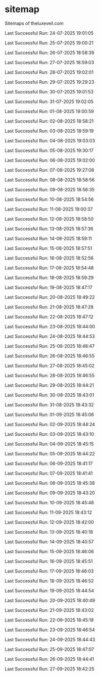 # sitemap
Sitemaps of theluxeveil.com

Last Successful Run: 24-07-2025 19:01:05

Last Successful Run: 25-07-2025 19:00:21

Last Successful Run: 26-07-2025 18:58:39

Last Successful Run: 27-07-2025 18:59:03

Last Successful Run: 28-07-2025 19:02:01

Last Successful Run: 29-07-2025 19:29:23

Last Successful Run: 30-07-2025 19:01:53

Last Successful Run: 31-07-2025 19:02:05

Last Successful Run: 01-08-2025 19:00:59

Last Successful Run: 02-08-2025 18:58:21

Last Successful Run: 03-08-2025 18:59:19

Last Successful Run: 04-08-2025 19:03:03

Last Successful Run: 05-08-2025 19:30:17

Last Successful Run: 06-08-2025 19:02:00

Last Successful Run: 07-08-2025 19:27:08

Last Successful Run: 08-08-2025 18:58:56

Last Successful Run: 09-08-2025 18:56:35

Last Successful Run: 10-08-2025 18:54:56

Last Successful Run: 11-08-2025 19:00:37

Last Successful Run: 12-08-2025 18:58:50

Last Successful Run: 13-08-2025 18:57:36

Last Successful Run: 14-08-2025 18:59:11

Last Successful Run: 15-08-2025 18:57:51

Last Successful Run: 16-08-2025 18:52:56

Last Successful Run: 17-08-2025 18:54:48

Last Successful Run: 18-08-2025 18:59:29

Last Successful Run: 19-08-2025 18:47:17

Last Successful Run: 20-08-2025 18:49:22

Last Successful Run: 21-08-2025 18:47:28

Last Successful Run: 22-08-2025 18:47:12

Last Successful Run: 23-08-2025 18:44:00

Last Successful Run: 24-08-2025 18:44:53

Last Successful Run: 25-08-2025 18:48:47

Last Successful Run: 26-08-2025 18:46:55

Last Successful Run: 27-08-2025 18:45:02

Last Successful Run: 28-08-2025 18:46:55

Last Successful Run: 29-08-2025 18:44:21

Last Successful Run: 30-08-2025 18:43:01

Last Successful Run: 31-08-2025 18:43:32

Last Successful Run: 01-09-2025 18:45:06

Last Successful Run: 02-09-2025 18:44:24

Last Successful Run: 03-09-2025 18:43:10

Last Successful Run: 04-09-2025 18:45:15

Last Successful Run: 05-09-2025 18:44:22

Last Successful Run: 06-09-2025 18:41:17

Last Successful Run: 07-09-2025 18:41:41

Last Successful Run: 08-09-2025 18:45:38

Last Successful Run: 09-09-2025 18:43:20

Last Successful Run: 10-09-2025 18:45:48

Last Successful Run: 11-09-2025 18:43:12

Last Successful Run: 12-09-2025 18:42:00

Last Successful Run: 13-09-2025 18:40:18

Last Successful Run: 14-09-2025 18:40:57

Last Successful Run: 15-09-2025 18:46:06

Last Successful Run: 16-09-2025 18:45:51

Last Successful Run: 17-09-2025 18:46:03

Last Successful Run: 18-09-2025 18:46:52

Last Successful Run: 19-09-2025 18:44:54

Last Successful Run: 20-09-2025 18:40:49

Last Successful Run: 21-09-2025 18:43:02

Last Successful Run: 22-09-2025 18:45:18

Last Successful Run: 23-09-2025 18:46:54

Last Successful Run: 24-09-2025 18:44:43

Last Successful Run: 25-09-2025 18:47:07

Last Successful Run: 26-09-2025 18:44:41

Last Successful Run: 27-09-2025 18:42:25
